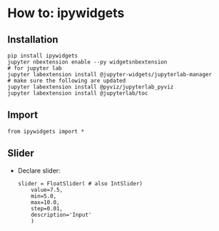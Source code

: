 # How to: ipywidgets

## Installation
```
pip install ipywidgets
jupyter nbextension enable --py widgetsnbextension
# for jupyter lab
jupyter labextension install @jupyter-widgets/jupyterlab-manager  
# make sure the following are updated
jupyter labextension install @pyviz/jupyterlab_pyviz
jupyter labextension install @jupyterlab/toc
```

## Import
```
from ipywidgets import *
```

## Slider
- Declare slider:  
  ```
  slider = FloatSlider( # also IntSlider)
      value=7.5,
      min=5.0,
      max=10.0,
      step=0.01,
      description='Input'
      )
  ```
